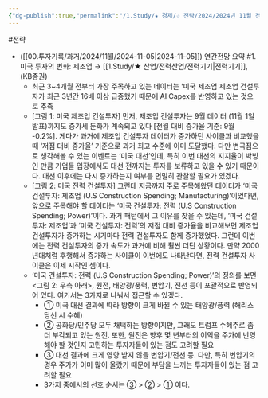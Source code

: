 ```yaml
---
{"dg-publish":true,"permalink":"/1.Study/★ 경제/☆ 전략/2024/2024년 11월 전략/","created":"2024-11-20T21:02:27.454+09:00","updated":"2025-06-03T20:07:19.569+09:00"}
---
```


#전략


- ([[00.투자기록/과거/2024/11월/2024-11-05\|2024-11-05]]) 연간전망 요약 #1. 미국 투자의 변화: 제조업 → [[1.Study/★ 산업/전력산업/전력기기\|전력기기]], (KB증권)
	- 최근 3~4개월 전부터 가장 주목하고 있는 데이터는 ‘미국 제조업 제조업 건설투자가 최근 3년간 16배 이상 급증했기 때문에 AI Capex를 반영하고 있는 것으로 추측
	- [그림 1: 미국 제조업 건설투자] 먼저, 제조업 건설투자는 9월 데이터 (11월 1일 발표)까지도 증가세 둔화가 계속되고 있다 [전월 대비 증가율 기준: 9월 -0.2%]. 게다가 과거에 제조업 건설투자 데이터가 증가하던 사이클과 비교했을 때 ‘저점 대비 증가율’ 기준으로 과거 최고 수준에 이미 도달했다. 다만 변곡점으로 생각해볼 수 있는 이벤트는 ‘미국 대선’인데, 특히 이번 대선의 지지율이 박빙인 만큼 기업들 입장에서도 대선 전까지는 투자를 보류하고 있을 수 있기 때문이다. 대선 이후에는 다시 증가하는지 여부를 면밀히 관찰할 필요가 있겠다.
	- [그림 2: 미국 전력 건설투자] 그런데 지금까지 주로 주목해왔던 데이터가 ‘미국 건설투자: 제조업 (U.S Construction Spending; Manufacturing)’이었다면, 앞으로 주목해야 할 데이터는 ‘미국 건설투자: 전력 (U.S Construction Spending; Power)’이다. 과거 패턴에서 그 이유를 찾을 수 있는데, ‘미국 건설투자: 제조업’과 ‘미국 건설투자: 전력’의 저점 대비 증가율을 비교해보면 제조업 건설투자가 증가하는 시기마다 전력 건설투자도 함께 증가했었다. 그런데 이번에는 전력 건설투자의 증가 속도가 과거에 비해 훨씬 더딘 상황이다. 만약 2000년대처럼 후행해서 증가하는 사이클이 이번에도 나타난다면, 전력 건설투자 사이클은 이제 시작인 셈이다.
	- ‘미국 건설투자: 전력 (U.S Construction Spending; Power)’의 정의를 보면 <그림 2: 우측 아래>, 원전, 태양광/풍력, 변압기, 전선 등이 포괄적으로 반영되어 있다. 여기서는 3가지로 나눠서 접근할 수 있겠다.
		- ①   미국 대선 결과에 따라 방향이 크게 바뀔 수 있는 태양광/풍력 (해리스 당선 시 수혜)
		- ②   공화당/민주당 모두 채택하는 방향이지만, 그래도 트럼프 수혜주로 좀 더 부각되고 있는 원전. 또한, 원전은 향후 몇 년부터의 이익을 주가에 반영해야 할 것인지 고민하는 투자자들이 있는 점도 고려할 필요
		- ③   대선 결과에 크게 영향 받지 않을 변압기/전선 등. 다만, 특히 변압기의 경우 주가가 이미 많이 올랐기 때문에 부담을 느끼는 투자자들이 있는 점 고려할 필요
		- 3가지 중에서의 선호 순서는 ③ > ② > ① 이다.